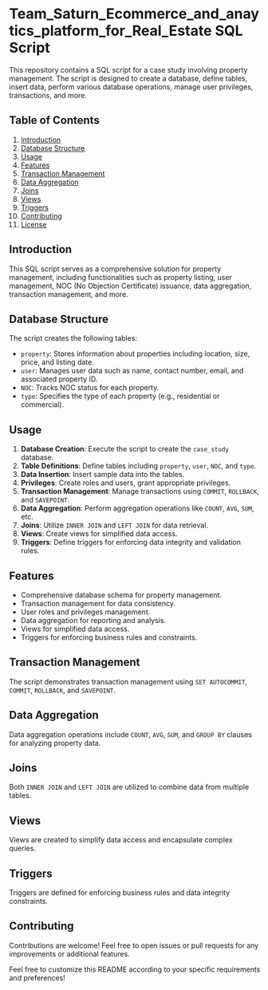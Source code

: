 # Team_Saturn_Ecommerce_and_anaytics_platform_for_Real_Estate SQL Script

This repository contains a SQL script for a case study involving property management. The script is designed to create a database, define tables, insert data, perform various database operations, manage user privileges, transactions, and more.

## Table of Contents

1. [Introduction](#introduction)
2. [Database Structure](#database-structure)
3. [Usage](#usage)
4. [Features](#features)
5. [Transaction Management](#transaction-management)
6. [Data Aggregation](#data-aggregation)
7. [Joins](#joins)
8. [Views](#views)
9. [Triggers](#triggers)
10. [Contributing](#contributing)
11. [License](#license)

## Introduction

This SQL script serves as a comprehensive solution for property management, including functionalities such as property listing, user management, NOC (No Objection Certificate) issuance, data aggregation, transaction management, and more.

## Database Structure

The script creates the following tables:

- `property`: Stores information about properties including location, size, price, and listing date.
- `user`: Manages user data such as name, contact number, email, and associated property ID.
- `NOC`: Tracks NOC status for each property.
- `type`: Specifies the type of each property (e.g., residential or commercial).

## Usage

1. **Database Creation**: Execute the script to create the `case_study` database.
2. **Table Definitions**: Define tables including `property`, `user`, `NOC`, and `type`.
3. **Data Insertion**: Insert sample data into the tables.
4. **Privileges**: Create roles and users, grant appropriate privileges.
5. **Transaction Management**: Manage transactions using `COMMIT`, `ROLLBACK`, and `SAVEPOINT`.
6. **Data Aggregation**: Perform aggregation operations like `COUNT`, `AVG`, `SUM`, etc.
7. **Joins**: Utilize `INNER JOIN` and `LEFT JOIN` for data retrieval.
8. **Views**: Create views for simplified data access.
9. **Triggers**: Define triggers for enforcing data integrity and validation rules.

## Features

- Comprehensive database schema for property management.
- Transaction management for data consistency.
- User roles and privileges management.
- Data aggregation for reporting and analysis.
- Views for simplified data access.
- Triggers for enforcing business rules and constraints.

## Transaction Management

The script demonstrates transaction management using `SET AUTOCOMMIT`, `COMMIT`, `ROLLBACK`, and `SAVEPOINT`.

## Data Aggregation

Data aggregation operations include `COUNT`, `AVG`, `SUM`, and `GROUP BY` clauses for analyzing property data.

## Joins

Both `INNER JOIN` and `LEFT JOIN` are utilized to combine data from multiple tables.

## Views

Views are created to simplify data access and encapsulate complex queries.

## Triggers

Triggers are defined for enforcing business rules and data integrity constraints.

## Contributing

Contributions are welcome! Feel free to open issues or pull requests for any improvements or additional features.


Feel free to customize this README according to your specific requirements and preferences!
